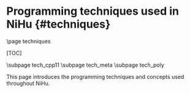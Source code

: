 Programming techniques used in NiHu {#techniques}
===================================

\page techniques

[TOC]

\subpage tech_cpp11
\subpage tech_meta
\subpage tech_poly



This page introduces the programming techniques and concepts used throughout NiHu.
